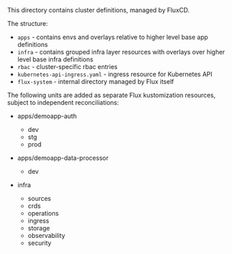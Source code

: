This directory contains cluster definitions, managed by FluxCD.

The structure:

- `apps` - contains envs and overlays relative to higher level base app definitions
- `infra` - contains grouped infra layer resources with overlays over higher level base infra definitions
- `rbac` - cluster-specific rbac entries
- `kubernetes-api-ingress.yaml` - ingress resource for Kubernetes API
- `flux-system` - internal directory managed by Flux itself

The following units are added as separate Flux kustomization resources, subject to independent reconciliations:

- apps/demoapp-auth
  - dev
  - stg
  - prod

- apps/demoapp-data-processor
  - dev

- infra
  - sources
  - crds
  - operations
  - ingress
  - storage
  - observability
  - security
